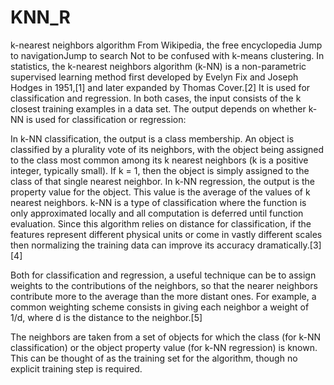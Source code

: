 # KNN_R

k-nearest neighbors algorithm
From Wikipedia, the free encyclopedia
Jump to navigationJump to search
Not to be confused with k-means clustering.
In statistics, the k-nearest neighbors algorithm (k-NN) is a non-parametric supervised learning method first developed by Evelyn Fix and Joseph Hodges in 1951,[1] and later expanded by Thomas Cover.[2] It is used for classification and regression. In both cases, the input consists of the k closest training examples in a data set. The output depends on whether k-NN is used for classification or regression:

In k-NN classification, the output is a class membership. An object is classified by a plurality vote of its neighbors, with the object being assigned to the class most common among its k nearest neighbors (k is a positive integer, typically small). If k = 1, then the object is simply assigned to the class of that single nearest neighbor.
In k-NN regression, the output is the property value for the object. This value is the average of the values of k nearest neighbors.
k-NN is a type of classification where the function is only approximated locally and all computation is deferred until function evaluation. Since this algorithm relies on distance for classification, if the features represent different physical units or come in vastly different scales then normalizing the training data can improve its accuracy dramatically.[3][4]

Both for classification and regression, a useful technique can be to assign weights to the contributions of the neighbors, so that the nearer neighbors contribute more to the average than the more distant ones. For example, a common weighting scheme consists in giving each neighbor a weight of 1/d, where d is the distance to the neighbor.[5]

The neighbors are taken from a set of objects for which the class (for k-NN classification) or the object property value (for k-NN regression) is known. This can be thought of as the training set for the algorithm, though no explicit training step is required.
